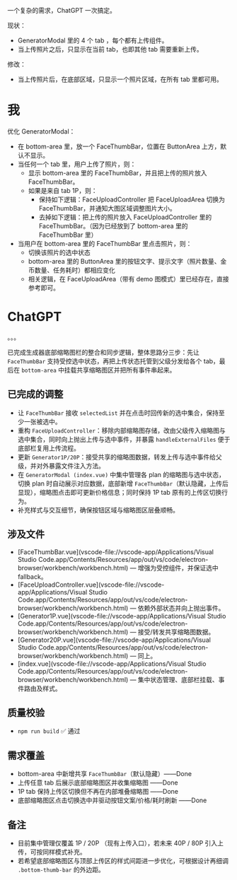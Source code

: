 一个复杂的需求，ChatGPT 一次搞定。

现状：

- GeneratorModal 里的 4 个 tab ，每个都有上传组件。
- 当上传照片之后，只显示在当前 tab，也即其他 tab 需要重新上传。

修改：

-  当上传照片后，在底部区域，只显示一个照片区域，在所有 tab 里都可用。



# 我

优化 GeneratorModal：

- 在 bottom-area 里，放一个 FaceThumbBar，位置在 ButtonArea 上方，默认不显示。
- 当任何一个 tab 里，用户上传了照片，则：
  - 显示 bottom-area 里的 FaceThumbBar，并且把上传的照片放入 FaceThumbBar。
  - 如果是来自 tab 1P，则：
    - 保持如下逻辑：FaceUploadController 把 FaceUploadArea 切换为 FaceThumbBar，并通知大图区域调整图片大小。
    - 去掉如下逻辑：把上传的照片放入 FaceUploadController 里的 FaceThumbBar。（因为已经放到了 bottom-area 里的 FaceThumbBar 里）
- 当用户在 bottom-area 里的 FaceThumbBar 里点击照片，则：
  - 切换该照片的选中状态
  - bottom-area 里的 ButtonArea 里的按钮文字、提示文字（照片数量、金币数量、任务耗时）都相应变化
  - 相关逻辑，在 FaceUploadArea（带有 demo 图模式）里已经存在，直接参考即可。



# ChatGPT

。。。

已完成生成器底部缩略图栏的整合和同步逻辑，整体思路分三步：先让 `FaceThumbBar` 支持受控选中状态，再把上传状态托管到父级分发给各个 tab，最后在 `bottom-area` 中挂载共享缩略图区并把所有事件串起来。

## 已完成的调整

- 让 `FaceThumbBar` 接收 `selectedList` 并在点击时回传新的选中集合，保持至少一张被选中。
- 重构 `FaceUploadController`：移除内部缩略图存储，改由父级传入缩略图与选中集合，同时向上抛出上传与选中事件，并暴露 `handleExternalFiles` 便于底部栏复用上传流程。
- 更新 `Generator1P/20P`：接受共享的缩略图数据，转发上传与选中事件给父级，并对外暴露文件注入方法。
- 在 `GeneratorModal (index.vue)` 中集中管理各 plan 的缩略图与选中状态，切换 plan 时自动展示对应数据，底部新增 `FaceThumbBar`（默认隐藏，上传后显现），缩略图点击即可更新价格信息；同时保持 1P tab 原有的上传区切换行为。
- 补充样式与交互细节，确保按钮区域与缩略图区层叠顺畅。

## 涉及文件

- [FaceThumbBar.vue](vscode-file://vscode-app/Applications/Visual Studio Code.app/Contents/Resources/app/out/vs/code/electron-browser/workbench/workbench.html) — 增强为受控组件，并保证选中 fallback。
- [FaceUploadController.vue](vscode-file://vscode-app/Applications/Visual Studio Code.app/Contents/Resources/app/out/vs/code/electron-browser/workbench/workbench.html) — 依赖外部状态并向上抛出事件。
- [Generator1P.vue](vscode-file://vscode-app/Applications/Visual Studio Code.app/Contents/Resources/app/out/vs/code/electron-browser/workbench/workbench.html) — 接受/转发共享缩略图数据。
- [Generator20P.vue](vscode-file://vscode-app/Applications/Visual Studio Code.app/Contents/Resources/app/out/vs/code/electron-browser/workbench/workbench.html) — 同上。
- [index.vue](vscode-file://vscode-app/Applications/Visual Studio Code.app/Contents/Resources/app/out/vs/code/electron-browser/workbench/workbench.html) — 集中状态管理、底部栏挂载、事件路由及样式。

## 质量校验

- `npm run build` ✅ 通过

## 需求覆盖

- bottom-area 中新增共享 `FaceThumbBar`（默认隐藏）——Done
- 上传任意 tab 后展示底部缩略图区并收集缩略图 ——Done
- 1P tab 保持上传区切换但不再在内部堆叠缩略图 ——Done
- 底部缩略图区点击切换选中并驱动按钮文案/价格/耗时刷新 ——Done

## 备注

- 目前集中管理仅覆盖 1P / 20P （现有上传入口），若未来 40P / 80P 引入上传，可按同样模式补充。
- 若希望底部缩略图区与顶部上传区的样式间距进一步优化，可根据设计再细调 `.bottom-thumb-bar` 的外边距。


